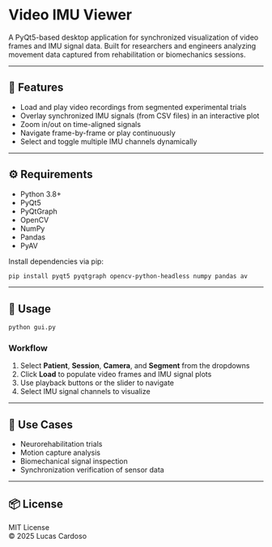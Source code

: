 # Video IMU Viewer

A PyQt5-based desktop application for synchronized visualization of video frames and IMU signal data. Built for researchers and engineers analyzing movement data captured from rehabilitation or biomechanics sessions.

---

## 🎯 Features

- Load and play video recordings from segmented experimental trials
- Overlay synchronized IMU signals (from CSV files) in an interactive plot
- Zoom in/out on time-aligned signals
- Navigate frame-by-frame or play continuously
- Select and toggle multiple IMU channels dynamically

---

## ⚙️ Requirements

- Python 3.8+
- PyQt5
- PyQtGraph
- OpenCV
- NumPy
- Pandas
- PyAV

Install dependencies via pip:
```bash
pip install pyqt5 pyqtgraph opencv-python-headless numpy pandas av
```

---

## 🚀 Usage

```bash
python gui.py
```

### Workflow
1. Select **Patient**, **Session**, **Camera**, and **Segment** from the dropdowns
2. Click **Load** to populate video frames and IMU signal plots
3. Use playback buttons or the slider to navigate
4. Select IMU signal channels to visualize

---

## 🧪 Use Cases
- Neurorehabilitation trials
- Motion capture analysis
- Biomechanical signal inspection
- Synchronization verification of sensor data

---

## 📦 License
MIT License  
© 2025 Lucas Cardoso
